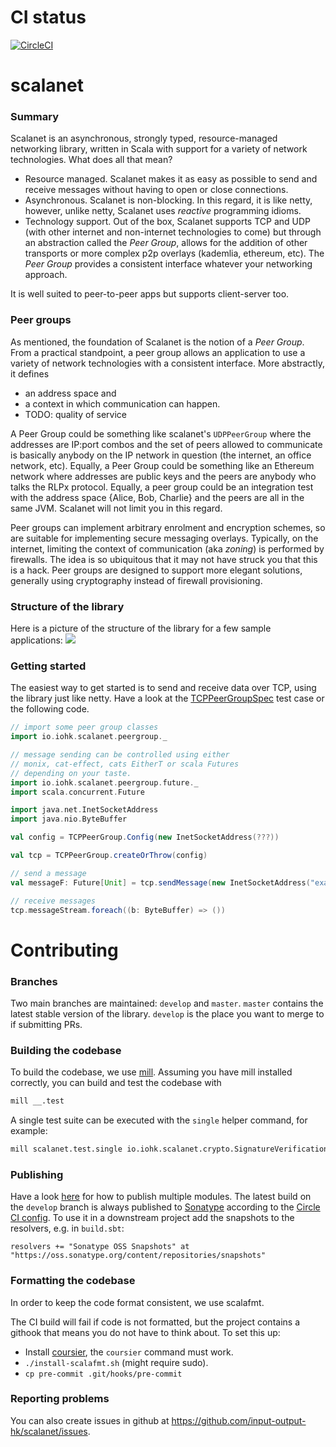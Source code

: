 # CI status
[![CircleCI](https://circleci.com/gh/input-output-hk/scalanet.svg?style=svg&circle-token=de4aa64767f761c1f85c706500a5aca50074a244)](https://circleci.com/gh/input-output-hk/scalanet)

# scalanet

### Summary

Scalanet is an asynchronous, strongly typed, resource-managed networking library, written in Scala with support for a variety of network technologies.
What does all that mean?
 * Resource managed. Scalanet makes it as easy as possible to send and receive messages without having to open or close connections.
 * Asynchronous. Scalanet is non-blocking. In this regard, it is like netty, however, unlike netty, Scalanet uses *reactive*
 programming idioms.
 * Technology support. Out of the box, Scalanet supports TCP and UDP (with other internet and non-internet technologies to come) but through an abstraction called the _Peer Group_, allows for the addition of other transports or more complex p2p overlays (kademlia, ethereum, etc). The _Peer Group_ provides a consistent interface whatever your networking approach.

It is well suited to peer-to-peer apps but supports client-server too.

### Peer groups
As mentioned, the foundation of Scalanet is the notion of a _Peer Group_. From a practical standpoint, a peer group
allows an application to use a variety of network technologies with a consistent interface. More abstractly, it defines
* an address space and
* a context in which communication can happen.
* TODO: quality of service

A Peer Group could be something like scalanet's `UDPPeerGroup` where the addresses are IP:port combos and the set of
peers allowed to communicate is basically anybody on the IP network in question (the internet, an office network, etc).
Equally, a Peer Group could be something like an Ethereum network where addresses are public keys and the peers
are anybody who talks the RLPx protocol. Equally, a peer group could be an integration test with the address space {Alice, Bob, Charlie}
and the peers are all in the same JVM. Scalanet will not limit you in this regard.

Peer groups can implement arbitrary enrolment and encryption schemes, so are suitable for implementing secure messaging overlays.
Typically, on the internet, limiting the context of communication (aka _zoning_) is performed by firewalls. The idea
is so ubiquitous that it may not have struck you that this is a hack. Peer groups are designed to support more elegant
solutions, generally using cryptography instead of firewall provisioning.

### Structure of the library
Here is a picture of the structure of the library for a few sample applications:
![](doc-resources/sample-configurations.png)

### Getting started
The easiest way to get started is to send and receive data over TCP, using the library just like netty. Have a look at
the [TCPPeerGroupSpec](core/io/iohk/scalanet/test/peergroup/TCPPeerGroupSpec.scala) test case or the following code.

```scala
// import some peer group classes
import io.iohk.scalanet.peergroup._

// message sending can be controlled using either
// monix, cat-effect, cats EitherT or scala Futures
// depending on your taste.
import io.iohk.scalanet.peergroup.future._
import scala.concurrent.Future

import java.net.InetSocketAddress
import java.nio.ByteBuffer

val config = TCPPeerGroup.Config(new InetSocketAddress(???))

val tcp = TCPPeerGroup.createOrThrow(config)

// send a message
val messageF: Future[Unit] = tcp.sendMessage(new InetSocketAddress("example.com", 80), ByteBuffer.wrap("Hello!".getBytes))

// receive messages
tcp.messageStream.foreach((b: ByteBuffer) => ())

```

# Contributing

### Branches

Two main branches are maintained: `develop` and `master`.
`master` contains the latest stable version of the library.
`develop` is the place you want to merge to if submitting PRs.

### Building the codebase

To build the codebase, we use [mill](http://www.lihaoyi.com/mill). Assuming you have mill installed correctly, you can build and test the codebase with
```bash
mill __.test
```

A single test suite can be executed with the `single` helper command, for example:
```bash
mill scalanet.test.single io.iohk.scalanet.crypto.SignatureVerificationSpec
```

### Publishing

Have a look [here](http://www.lihaoyi.com/mill/page/common-project-layouts.html#publishing) for how to publish multiple modules.
The latest build on the `develop` branch is always published to [Sonatype](https://oss.sonatype.org/) according to the [Circle CI config](./.circleci/config.yml).
To use it in a downstream project add the snapshots to the resolvers, e.g. in `build.sbt`:

```
resolvers += "Sonatype OSS Snapshots" at "https://oss.sonatype.org/content/repositories/snapshots"
```

### Formatting the codebase
In order to keep the code format consistent, we use scalafmt.

The CI build will fail if code is not formatted, but the project contains a githook that means you do not have to think
about. To set this up:
- Install [coursier](https://github.com/coursier/coursier#command-line), the `coursier` command must work.
- `./install-scalafmt.sh` (might require sudo).
- `cp pre-commit .git/hooks/pre-commit`

### Reporting problems
You can also create issues in github at https://github.com/input-output-hk/scalanet/issues.
